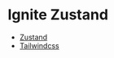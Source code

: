 # Ignite Zustand

- [Zustand](https://docs.pmnd.rs/zustand/getting-started/introduction)
- [Tailwindcss](https://tailwindcss.com/)
